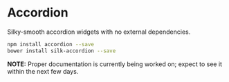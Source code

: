 Accordion
==============

Silky-smooth accordion widgets with no external dependencies.

```bash
npm install accordion --save
bower install silk-accordion --save
```

**NOTE:** Proper documentation is currently being worked on; expect to see it within the next few days.
